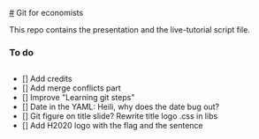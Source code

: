[#](#) Git for economists

This repo contains the presentation and the live-tutorial script file.


### To do
##
- [] Add credits
- [] Add merge conflicts part
- [] Improve "Learning git steps"
- [] Date in the YAML: Heili, why does the date bug out?
- [] Git figure on title slide? Rewrite title logo .css in libs
- [] Add H2020 logo with the flag and the sentence

